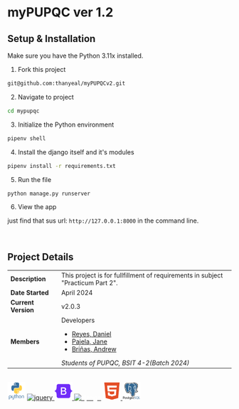 
# myPUPQC ver 1.2

## Setup & Installation

Make sure you have the Python 3.11x installed.

1. Fork this project

```bash
git@github.com:thanyeal/myPUPQCv2.git
```

2. Navigate to project

```bash
cd mypupqc
```

3. Initialize the Python environment

```bash
pipenv shell
```

4. Install the django itself and it's modules

```bash
pipenv install -r requirements.txt
```

5. Run the file

```bash
python manage.py runserver
```

6. View the app

just find that sus url: `http://127.0.0.1:8000` in the command line.

<br />

## Project Details

|                     |                                                                                                                                                                                                                                                                                                                                                               |
| ------------------- | ------------------------------------------------------------------------------------------------------------------------------------------------------------------------------------------------------------------------------------------------------------------------------------------------------------------------------------------------------------- |
| **Description**     | This project is for fullfillment of requirements in subject "Practicum Part 2".                                                                                                                                                                                                                                                                             |
| **Date Started**    | April 2024                                                                                                                                                                                                                                                                                                                                               |
| **Current Version** | v2.0.3                                                                                                                                                                                                                                                                                    
| **Members**         | Developers<ul><li>[Reyes, Daniel](https://github.com/daenyuhl)</li><li>[Pajela, Jane](https://github.com/Janepajela)</li><li>[Briñas, Andrew](https://github.com/AJBrinas)</li></ul> _Students of PUPQC, BSIT 4-2(Batch 2024)_ |

<br />
<a href="#" target="_blank" rel="noreferrer"> <img src="https://raw.githubusercontent.com/devicons/devicon/1119b9f84c0290e0f0b38982099a2bd027a48bf1/icons/python/python-original-wordmark.svg" alt="python" width="40" height="40"/></a>
<a href="#" target="_blank" rel="noreferrer"> <img src="https://cdn.jsdelivr.net/gh/devicons/devicon/icons/jquery/jquery-original-wordmark.svg" alt="jquery" width="40" height="40"/> </a>
<a href="#" target="_blank" rel="noreferrer"> <img src="https://raw.githubusercontent.com/devicons/devicon/master/icons/bootstrap/bootstrap-plain.svg" alt="bootstrap" width="40" height="40"/> </a>
<a href="#" target="_blank" rel="noreferrer"> <img src="https://cdn.jsdelivr.net/gh/devicons/devicon/icons/django/django-plain.svg" alt="django" width="40" height="40" style="color: white !important;"/></a>          
<a href="#" target="_blank" rel="noreferrer"> <img src="https://raw.githubusercontent.com/devicons/devicon/master/icons/html5/html5-plain.svg" alt="html5" width="40" height="40"/> </a>      
<a href="#" target="_blank" rel="noreferrer"> <img src="https://raw.githubusercontent.com/devicons/devicon/1119b9f84c0290e0f0b38982099a2bd027a48bf1/icons/postgresql/postgresql-original-wordmark.svg" alt="Postgresql" width="40" height="40"/> </a>
